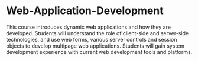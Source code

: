 # Web-Application-Development
This course introduces dynamic web applications and how they are developed. Students will understand the role of client-side and server-side technologies, and use web forms, various server controls and session objects to develop multipage web applications. Students will gain system development experience with current web development tools and platforms.
